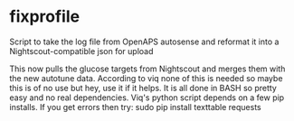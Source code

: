 # fixprofile
Script to take the log file from OpenAPS autosense and reformat it into a Nightscout-compatible json for upload

This now pulls the glucose targets from Nightscout and merges them with the new autotune data.
According to viq none of this is needed so maybe this is of no use but hey, use it if it helps.
It is all done in BASH so pretty easy and no real dependencies. Viq's python script depends on a few pip installs. If you get errors then try: sudo pip install texttable requests
